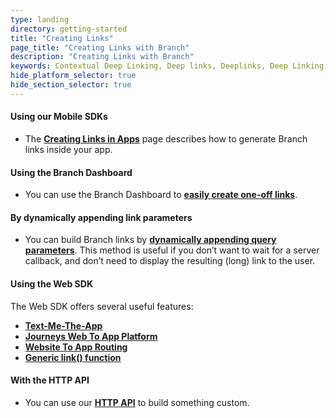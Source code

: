 ```yaml
---
type: landing
directory: getting-started
title: "Creating Links"
page_title: "Creating Links with Branch"
description: "Creating Links with Branch"
keywords: Contextual Deep Linking, Deep links, Deeplinks, Deep Linking, Deeplinking, Deferred Deep Linking, Deferred Deeplinking, Google App Indexing, Google App Invites, Apple Universal Links, Android App Links, Apple Spotlight Search, Facebook App Links, AppLinks, Deepviews, Deep views, Dashboard, iOS9
hide_platform_selector: true
hide_section_selector: true
---
```


#### Using our Mobile SDKs
- The **[Creating Links in Apps]({{base.url}}/getting-started/creating-links-in-apps)** page describes how to generate Branch links inside your app.

#### Using the Branch Dashboard
- You can use the Branch Dashboard to **[easily create one-off links]({{base.url}}/getting-started/creating-links-in-apps/#dashboard)**.

#### By dynamically appending link parameters
- You can build Branch links by **[dynamically appending query parameters]({{base.url}}/getting-started/creating-links-in-apps/#appending-query-parameters)**. This method is useful if you don’t want to wait for a server callback, and don’t need to display the resulting (long) link to the user.

#### Using the Web SDK
The Web SDK offers several useful features:

- **[Text-Me-The-App]({{base.url}}/features/text-me-the-app)**
- **[Journeys Web To App Platform]({{base.url}}/features/journeys)**
- **[Website To App Routing]({{base.url}}/features/website-to-app-routing)**
- **[Generic link() function](creating-links-in-other-ways/#link-function)**

#### With the HTTP API
- You can use our **[HTTP API](creating-links-in-other-ways/#http-api)** to build something custom.
